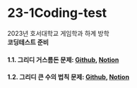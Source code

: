 # 23-1Coding-test
2023년 호서대학교 게임학과 하계 방학   
**코딩테스트 준비**

#### 1.1. 그리디 거스름돈 문제: [Github][1_link], [Notion][1_1_link]
[1_link]: https://github.com/hb2133/23-1Coding-test/tree/main/Greedy "그리디 거스름돈 문제"
[1_1_link]: https://www.notion.so/1-_-129e367207494cae85aefe0873a51715?pvs=4 "그리디 거스름돈 문제"

#### 1.2. 그리디 큰 수의 법칙 문제: [Github][2_link], [Notion][2_2_link]
[2_link]: https://github.com/hb2133/23-1Coding-test/tree/main/Greedy_2 "그리디 큰 수의 법칙 문제"
[2_2_link]: https://www.notion.so/2-_-d4094fe3f8bf48abb6e3309906be0e2a?pvs=4 "그리디 큰 수의 법칙 문제"
